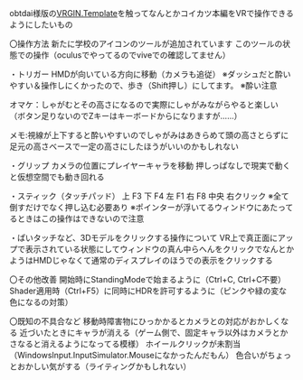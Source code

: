 obtdai様版の[VRGIN.Template](https://github.com/obtdai/VRGIN.Templete)を触ってなんとかコイカツ本編をVRで操作できるようにしたいもの

〇操作方法
新たに学校のアイコンのツールが追加されています
このツールの状態での操作（oculusでやってるのでviveでの確認してません）

・トリガー
HMDが向いている方向に移動（カメラも追従）
※ダッシュだと酔いやすい＆操作しにくかったので、歩き（Shift押し）にしてます。
※酔い注意

オマケ：しゃがむとその高さになるので実際にしゃがみながらやると楽しい
（ボタン足りないのでZキーはキーボードからになりますが……）

メモ:視線が上下すると酔いやすいのでしゃがみはあきらめて頭の高さとらずに足元の高さベースで一定の高さにしたほうがいいのかもしれない

・グリップ
カメラの位置にプレイヤーキャラを移動
押しっぱなしで現実で動くと仮想空間でも動き回れる

・スティック（タッチパッド）
上 F3
下 F4
左 F1
右 F8
中央 右クリック
※全て倒すだけでなく押し込む必要あり
※ポインターが浮いてるウィンドウにあたってるときはこの操作はできないので注意

・ぱいタッチなど、3Dモデルをクリックする操作について
VR上で真正面にアップで表示されている状態にしてウィンドウの真ん中らへんをクリックでなんとか
ようはHMDじゃなくて通常のディスプレイのほうでの表示をクリックする

〇その他改善
開始時にStandingModeで始まるように（Ctrl+C, Ctrl+C不要）
Shader適用時（Ctrl+F5）に同時にHDRを許可するように（ピンクや緑の変な色になるの対策）

〇既知の不具合など
移動時障害物にひっかかるとカメラとの対応がおかしくなる
近づいたときにキャラが消える（ゲーム側で、固定キャラ以外はカメラとかさなると消えるようになってる模様）
ホイールクリックが未割当（WindowsInput.InputSimulator.Mouseになかったんだもん）
色合いがちょっとおかしい気がする（ライティングかもしれない）

